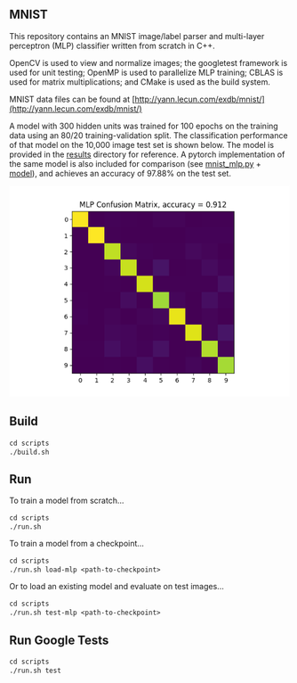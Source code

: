 ## MNIST
This repository contains an MNIST image/label parser and
multi-layer perceptron (MLP) classifier written from scratch in C++. 

OpenCV is used to view and normalize images; the googletest framework is used
for unit testing; OpenMP is used to parallelize MLP training; CBLAS is used for
matrix multiplications; and CMake is used as the build system.

MNIST data files can be found at
[http://yann.lecun.com/exdb/mnist/](http://yann.lecun.com/exdb/mnist/)

A model with 300 hidden units was trained for 100 epochs on the training data
using an 80/20 training-validation split. The classification performance of that
model on the 10,000 image test set is shown below. The model is provided in the
[results](/results/models/model_10-26-1733)
directory for reference. A pytorch implementation of the same model is also included
for comparison (see [mnist_mlp.py](/src/mnist_mlp.py) + [model](/results/models/model_10-31-1339/)),
and achieves an accuracy of 97.88% on the test set.

![MLP Confusion Matrix](results/models/model_10-26-1733/model_10-26-1733_confusion.png)

## Build

```
cd scripts
./build.sh
```
## Run

To train a model from scratch...
```
cd scripts
./run.sh
```

To train a model from a checkpoint...
```
cd scripts
./run.sh load-mlp <path-to-checkpoint>
```

Or to load an existing model and evaluate on test images...
```
cd scripts
./run.sh test-mlp <path-to-checkpoint>
```

## Run Google Tests
```
cd scripts
./run.sh test
```
